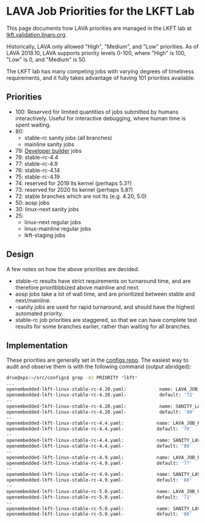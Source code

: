 # LAVA Job Priorities for the LKFT Lab

This page documents how LAVA priorities are managed in the LKFT lab at
[lkft.validation.linaro.org](https://lkft.validation.linaro.org/).

Historically, LAVA only allowed "High", "Medium", and "Low" priorities. As of
LAVA 2018.10, LAVA supports priority levels 0-100, where "High" is 100, "Low"
is 0, and "Medium" is 50.

The LKFT lab has many competing jobs with varying degrees of timeliness
requirements, and it fully takes advantage of having 101 priorities available.

## Priorities

- 100: Reserved for limited quantities of jobs submitted by humans
  interactively. Useful for interactive debugging, where human time is spent
  waiting.
- 80:
  - stable-rc sanity jobs (all branches)
  - mainline sanity jobs
- 79: [Developer builder](developer-builder.md) jobs
- 78: stable-rc-4.4
- 77: stable-rc-4.9
- 76: stable-rc-4.14
- 75: stable-rc-4.19
- 74: reserved for 2019 lts kernel (perhaps 5.3?)
- 73: reserved for 2020 lts kernel (perhaps 5.8?)
- 72: stable branches which are not lts (e.g. 4.20, 5.0)
- 50: aosp jobs
- 30: linux-next sanity jobs
- 25:
  - linux-next regular jobs
  - linux-mainline regular jobs
  - lkft-staging jobs

## Design

A few notes on how the above priorities are decided.

- stable-rc results have strict requirements on turnaround time, and are
  therefore prioritbbbized above mainline and next.
- aosp jobs take a lot of wall time, and are prioritized between stable and
  next/mainline.
- -sanity jobs are used for rapid turnaround, and should have the highest
  automated priority.
- stable-rc job priorities are staggered, so that we can have complete test
  results for some branches earlier, rather than waiting for all branches.


## Implementation

These priorities are generally set in the [configs
repo](https://git.linaro.org/ci/job/configs.git/tree/). The easiest way to
audit and observe them is with the following command (output abridged):

```sh
drue@xps:~/src/configs$ grep -A1 PRIORITY *lkft*
...
openembedded-lkft-linux-stable-rc-4.20.yaml:            name: LAVA_JOB_PRIORITY
openembedded-lkft-linux-stable-rc-4.20.yaml-            default: '72'
--
openembedded-lkft-linux-stable-rc-4.20.yaml:            name: SANITY_LAVA_JOB_PRIORITY
openembedded-lkft-linux-stable-rc-4.20.yaml-            default: '80'
--
openembedded-lkft-linux-stable-rc-4.4.yaml:            name: LAVA_JOB_PRIORITY
openembedded-lkft-linux-stable-rc-4.4.yaml-            default: '78'
--
openembedded-lkft-linux-stable-rc-4.4.yaml:            name: SANITY_LAVA_JOB_PRIORITY
openembedded-lkft-linux-stable-rc-4.4.yaml-            default: '80'
--
openembedded-lkft-linux-stable-rc-4.9.yaml:            name: LAVA_JOB_PRIORITY
openembedded-lkft-linux-stable-rc-4.9.yaml-            default: '77'
--
openembedded-lkft-linux-stable-rc-4.9.yaml:            name: SANITY_LAVA_JOB_PRIORITY
openembedded-lkft-linux-stable-rc-4.9.yaml-            default: '80'
--
openembedded-lkft-linux-stable-rc-5.0.yaml:            name: LAVA_JOB_PRIORITY
openembedded-lkft-linux-stable-rc-5.0.yaml-            default: '71'
--
openembedded-lkft-linux-stable-rc-5.0.yaml:            name: SANITY_LAVA_JOB_PRIORITY
openembedded-lkft-linux-stable-rc-5.0.yaml-            default: '80'
```
